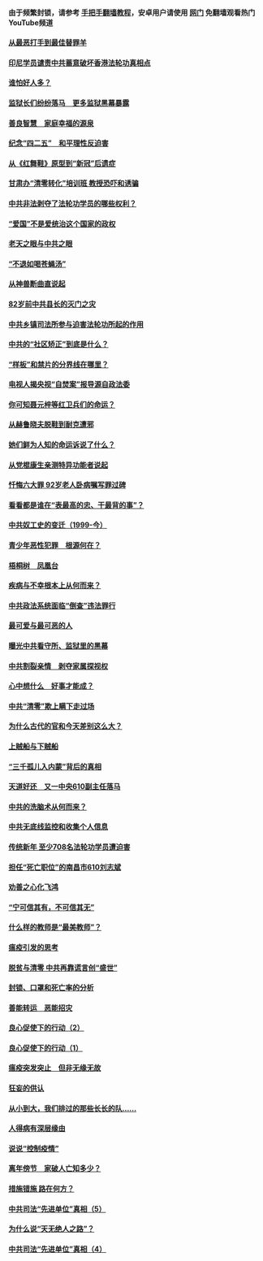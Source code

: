 #### 由于频繁封锁，请参考 [手把手翻墙教程](https://github.com/gfw-breaker/guides/wiki/)，安卓用户请使用 [网门](https://github.com/gfw-breaker/nogfw/blob/master/dl.md?t=04281901) 免翻墙观看热门YouTube频道 

#### [从最恶打手到最佳替罪羊](../pages/19/423819.md?t=04281901) 

#### [印尼学员谴责中共蓄意破坏香港法轮功真相点](../pages/19/423902.md?t=04281901) 

#### [谁怕好人多？](../pages/19/423774.md?t=04281901) 

#### [监狱长们纷纷落马　更多监狱黑幕暴露](../pages/19/423787.md?t=04281901) 

#### [善良智慧　家庭幸福的源泉](../pages/19/423632.md?t=04281901) 

#### [纪念“四二五”　和平理性反迫害](../pages/19/423660.md?t=04281901) 

#### [从《红舞鞋》原型到“新冠”后遗症](../pages/19/423509.md?t=04281901) 

#### [甘肃办“清零转化”培训班 教授恐吓和诱骗](../pages/19/423498.md?t=04281901) 

#### [中共非法剥夺了法轮功学员的哪些权利？](../pages/19/423392.md?t=04281901) 

#### [“爱国”不是爱统治这个国家的政权](../pages/19/423029.md?t=04281901) 

#### [老天之眼与中共之眼](../pages/19/423378.md?t=04281901) 

#### [“不退如喝苍蝇汤”](../pages/19/423287.md?t=04281901) 

#### [从神兽断曲直说起](../pages/19/423201.md?t=04281901) 

#### [82岁前中共县长的灭门之灾](../pages/19/423055.md?t=04281901) 

#### [中共乡镇司法所参与迫害法轮功所起的作用](../pages/19/423064.md?t=04281901) 

#### [中共的“社区矫正”到底是什么？](../pages/19/422870.md?t=04281901) 

#### [“样板”和禁片的分界线在哪里？](../pages/19/422704.md?t=04281901) 

#### [电视人揭央视“自焚案”报导源自政法委](../pages/19/422770.md?t=04281901) 

#### [你可知聂元梓等红卫兵们的命运？](../pages/19/422848.md?t=04281901) 

#### [从赫鲁晓夫脱鞋到耐克遭邪](../pages/19/422826.md?t=04281901) 

#### [她们鲜为人知的命运诉说了什么？](../pages/19/422754.md?t=04281901) 

#### [从党棍康生亲测特异功能者说起](../pages/19/422657.md?t=04281901) 

#### [忏悔六大罪 92岁老人卧病嘱写罪过碑](../pages/19/422750.md?t=04281901) 

#### [看看都是谁在“表最高的忠、干最背的事”？](../pages/19/422703.md?t=04281901) 

#### [中共奴工史的变迁（1999-今）](../pages/19/422656.md?t=04281901) 

#### [青少年恶性犯罪　根源何在？](../pages/19/422449.md?t=04281901) 

#### [梧桐树　凤凰台](../pages/19/422442.md?t=04281901) 

#### [疾病与不幸根本上从何而来？](../pages/19/422438.md?t=04281901) 

#### [中共政法系统面临“倒查”违法罪行](../pages/19/422497.md?t=04281901) 

#### [最可爱与最可恶的人](../pages/19/422448.md?t=04281901) 

#### [曝光中共看守所、监狱里的黑幕](../pages/19/422390.md?t=04281901) 

#### [中共割裂亲情　剥夺家属探视权](../pages/19/422364.md?t=04281901) 

#### [心中想什么　好事才能成？](../pages/19/422318.md?t=04281901) 

#### [中共“清零”欺上瞒下走过场](../pages/19/422306.md?t=04281901) 

#### [为什么古代的官和今天差别这么大？](../pages/19/422228.md?t=04281901) 

#### [上贼船与下贼船](../pages/19/422276.md?t=04281901) 

#### [“三千孤儿入内蒙”背后的真相](../pages/19/422229.md?t=04281901) 

#### [天道好还　又一中央610副主任落马](../pages/19/422155.md?t=04281901) 

#### [中共的洗脑术从何而来？](../pages/19/422154.md?t=04281901) 

#### [中共无底线监控和收集个人信息](../pages/19/422039.md?t=04281901) 

#### [传统新年 至少708名法轮功学员遭迫害](../pages/19/421946.md?t=04281901) 

#### [担任“死亡职位”的南昌市610刘志斌](../pages/19/421957.md?t=04281901) 

#### [劝善之心化飞鸿](../pages/19/421164.md?t=04281901) 

#### [“宁可信其有，不可信其无”](../pages/19/421691.md?t=04281901) 

#### [什么样的教师是“最美教师”？](../pages/19/421755.md?t=04281901) 

#### [瘟疫引发的思考](../pages/19/421594.md?t=04281901) 

#### [脱贫与清零 中共再靠谎言创“盛世”](../pages/19/421590.md?t=04281901) 

#### [封锁、口罩和死亡率的分析](../pages/19/421495.md?t=04281901) 

#### [善能转运　恶能招灾](../pages/19/421334.md?t=04281901) 

#### [良心促使下的行动（2）](../pages/19/421361.md?t=04281901) 

#### [良心促使下的行动（1）](../pages/19/421302.md?t=04281901) 

#### [瘟疫突发突止　但非无缘无故](../pages/19/421281.md?t=04281901) 

#### [狂妄的供认](../pages/19/421199.md?t=04281901) 

#### [从小到大，我们排过的那些长长的队……](../pages/19/421243.md?t=04281901) 

#### [人得病有深层缘由](../pages/19/420864.md?t=04281901) 

#### [说说“控制疫情”](../pages/19/420831.md?t=04281901) 

#### [离年傍节　家破人亡知多少？](../pages/19/420563.md?t=04281901) 

#### [措施错施  路在何方？](../pages/19/420076.md?t=04281901) 

#### [中共司法“先进单位”真相（5）](../pages/19/419453.md?t=04281901) 

#### [为什么说“天无绝人之路”？](../pages/19/419618.md?t=04281901) 

#### [中共司法“先进单位”真相（4）](../pages/19/419452.md?t=04281901) 

